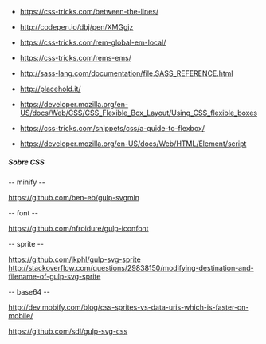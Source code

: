 

- https://css-tricks.com/between-the-lines/
- http://codepen.io/dbj/pen/XMGgjz

- https://css-tricks.com/rem-global-em-local/
- https://css-tricks.com/rems-ems/

- http://sass-lang.com/documentation/file.SASS_REFERENCE.html

- http://placehold.it/


- https://developer.mozilla.org/en-US/docs/Web/CSS/CSS_Flexible_Box_Layout/Using_CSS_flexible_boxes
- https://css-tricks.com/snippets/css/a-guide-to-flexbox/

- https://developer.mozilla.org/en-US/docs/Web/HTML/Element/script


##### Sobre CSS

-- minify --

https://github.com/ben-eb/gulp-svgmin



-- font --

https://github.com/nfroidure/gulp-iconfont



-- sprite --

https://github.com/jkphl/gulp-svg-sprite
http://stackoverflow.com/questions/29838150/modifying-destination-and-filename-of-gulp-svg-sprite



-- base64 --

http://dev.mobify.com/blog/css-sprites-vs-data-uris-which-is-faster-on-mobile/

https://github.com/sdl/gulp-svg-css